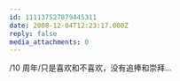 ```yaml
---
id: 111137527879445311
date: 2008-12-04T12:23:17.000Z
reply: false
media_attachments: 0
---
```


/10 周年/只是喜欢和不喜欢，没有追捧和崇拜...

